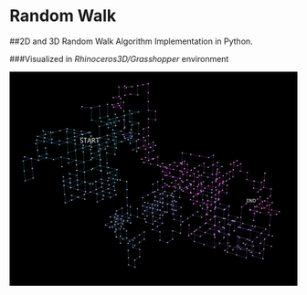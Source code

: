 # Random Walk

##2D and 3D Random Walk Algorithm Implementation in Python.

###Visualized in *Rhinoceros3D/Grasshopper* environment

![alt randmowalk](https://github.com/zoedesimone/RandomWalk/blob/main/Images/RandomWalk3D_ScreenShot5.jpg?raw=true "Random Walk Image")
